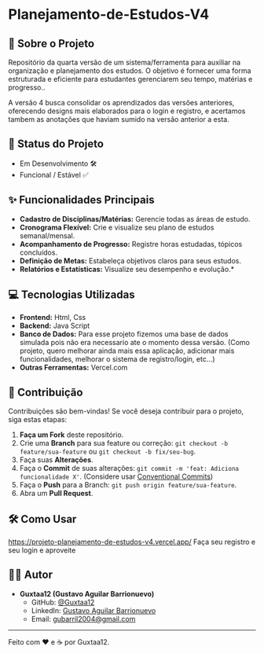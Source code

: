 # Planejamento-de-Estudos-V4

## 🚀 Sobre o Projeto

Repositório da quarta versão de um sistema/ferramenta para auxiliar na organização e planejamento dos estudos. O objetivo é fornecer uma forma estruturada e eficiente para estudantes gerenciarem seu tempo, matérias e progresso..

A versão 4 busca consolidar os aprendizados das versões anteriores, oferecendo designs mais elaborados para o login e registro, e acertamos tambem as anotações que haviam sumido na versão anterior a esta.

## 🚧 Status do Projeto

* Em Desenvolvimento 🛠️
* Funcional / Estável ✅

## ✨ Funcionalidades Principais

* **Cadastro de Disciplinas/Matérias:** Gerencie todas as áreas de estudo.
* **Cronograma Flexível:** Crie e visualize seu plano de estudos semanal/mensal.
* **Acompanhamento de Progresso:** Registre horas estudadas, tópicos concluídos.
* **Definição de Metas:** Estabeleça objetivos claros para seus estudos.
* **Relatórios e Estatísticas:** Visualize seu desempenho e evolução.*

## 💻 Tecnologias Utilizadas

* **Frontend:** Html, Css
* **Backend:** Java Script
* **Banco de Dados:** Para esse projeto fizemos uma base de dados simulada pois não era necessario ate o momento dessa versão. (Como projeto, quero melhorar ainda mais essa aplicação, adicionar mais funcionalidades, melhorar o sistema de registro/login, etc...)
* **Outras Ferramentas:** Vercel.com

## 🤝 Contribuição

Contribuições são bem-vindas! Se você deseja contribuir para o projeto, siga estas etapas:

1.  **Faça um Fork** deste repositório.
2.  Crie uma **Branch** para sua feature ou correção: `git checkout -b feature/sua-feature` ou `git checkout -b fix/seu-bug`.
3.  Faça suas **Alterações**.
4.  Faça o **Commit** de suas alterações: `git commit -m 'feat: Adiciona funcionalidade X'`. (Considere usar [Conventional Commits](https://www.conventionalcommits.org/))
5.  Faça o **Push** para a Branch: `git push origin feature/sua-feature`.
6.  Abra um **Pull Request**.

## 🛠️ Como Usar

https://projeto-planejamento-de-estudos-v4.vercel.app/
Faça seu registro e seu login e aproveite

## 👨‍💻 Autor

* **Guxtaa12 (Gustavo Aguilar Barrionuevo)**
    * GitHub: [@Guxtaa12](https://github.com/Guxtaa12)
    * LinkedIn: [Gustavo Aguilar Barrionuevo](https://linkedin.com/in/gustavo-aguilar-barrionuevo-a803b623a/)
    * Email: gubarril2004@gmail.com

---

Feito com ❤️ e ☕ por Guxtaa12.
